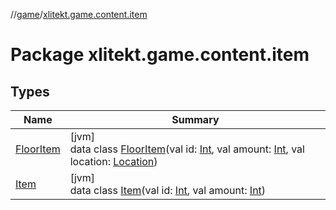 //[game](../../index.md)/[xlitekt.game.content.item](index.md)

# Package xlitekt.game.content.item

## Types

| Name | Summary |
|---|---|
| [FloorItem](-floor-item/index.md) | [jvm]<br>data class [FloorItem](-floor-item/index.md)(val id: [Int](https://kotlinlang.org/api/latest/jvm/stdlib/kotlin/-int/index.html), val amount: [Int](https://kotlinlang.org/api/latest/jvm/stdlib/kotlin/-int/index.html), val location: [Location](../xlitekt.game.world.map/-location/index.md)) |
| [Item](-item/index.md) | [jvm]<br>data class [Item](-item/index.md)(val id: [Int](https://kotlinlang.org/api/latest/jvm/stdlib/kotlin/-int/index.html), val amount: [Int](https://kotlinlang.org/api/latest/jvm/stdlib/kotlin/-int/index.html)) |
